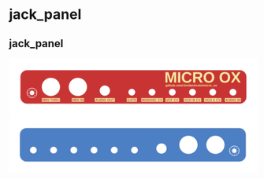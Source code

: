 # jack_panel

## jack_panel

![PCB front](docs/2D/jack_panel_front.svg)
![PCB back](docs/2D/jack_panel_back.svg)

